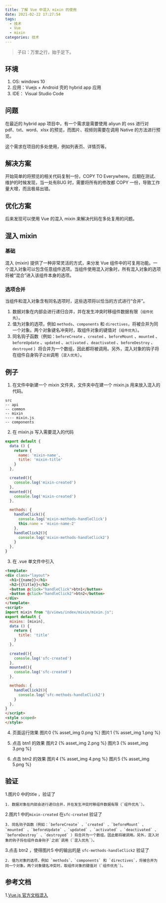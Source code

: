 ```yaml
---
title: 了解 Vue 中混入 mixin 的使用
date: 2021-02-22 17:27:54
tags:
  - 技术
  - Vue
  - mixin
categories: 技术
---
```


> 子曰：万里之行，始于足下。

## 环境
1. OS: windows 10
2. 应用：Vuejs + Android 壳的 hybrid app 应用
3. IDE： Visual Studio Code

<!--more-->

## 问题
在最近的 hybrid app 项目中，有一个需求是需要使用 aliyun 的 oss 进行对 pdf、txt、word、xlsx 的预览，而图片、视频则需要在调用 Native 的方法进行预览。

这个需求在项目的多处使用，例如列表页、详情页等。

## 解决方案
开始简单的将预览的相关代码复制一份，COPY TO Everywhere。后期在测试、维护的时候发现，当一处有BUG 时，需要将所有的修改都 COPY 一份，导致工作量大增，而且极易出错。

## 优化方案
后来发现可以使用 Vue 的混入 mixin 来解决代码在多处复用的问题。

## 混入 mixin

### 基础
混入 (mixin) 提供了一种非常灵活的方式，来分发 Vue 组件中的可复用功能。一个混入对象可以包含任意组件选项。当组件使用混入对象时，所有混入对象的选项将被“混合”进入该组件本身的选项。

### 选项合并
当组件和混入对象含有同名选项时，这些选项将以恰当的方式进行“合并”。
1. 数据对象在内部会进行递归合并，并在发生冲突时移组件数据有限（`组件优先`）。
2. 值为对象的选项，例如 `methods`、`components` 和 `directives`，将被合并为同一个对象。两个对象键名冲突时，取组件对象的键值对（`组件优先`）。
3. 同名钩子函数（例如：`beforeCreate` 、`created` 、`beforeMount` 、`mounted` 、`beforeUpdate` 、`updated` 、`activated` 、`deactivated` 、`beforeDestroy` 、`destroyed` ）将合并为一个数组，因此都将被调用。另外，混入对象的钩子将在组件自身钩子`之前`调用（`混入优先`）。

## 例子
1. 在文件中新建一个 mixin 文件夹，文件夹中在建一个 mixin.js 用来放入混入的代码。
```
src
-- api
-- common
-- mixin
---- mixin.js
-- components
```

2. 在 mixin.js 写入需要混入的代码
```js
export default {
  data () {
    return {
      name: 'mixin-name',
      title: 'mixin-title'
    }
  },

  created(){
    console.log('mixin-created')
  },
  mounted(){
    console.log('mixin-created')
  },

  methods: {
    handleClick(){
      console.log('mixin-methods-handleClick')
      this.name = 'mixin-name-2'
    },
    handleClick2(){
      console.log('mixin-methods-handleClick2')
    }
  },
}
```
3. 在 .vue 单文件中引入
```html
<template>
<div class="layout">
  <h1>{{name}}</h1>
  <h2>{{title}}</h2>
  <button @click="handleClick">btn1</button>
  <button @click="handleClick2">btn2</button>
</div>
</template>
<script>
import mixin from "@/views/index/mixin/mixin.js";
export default {
  mixins: [mixin],
  data () {
    return {
      title: 'title'
    }
  },
  
  created(){
    console.log('sfc-created')
  },
  mounted(){
    console.log('sfc-created')
  },

  methods: {
    handleClick2(){
      console.log('sfc-methods-handleClick2')
    }
  },
}
</script>
<style scoped>
</style>
```

4. 页面运行效果
图片0
{% asset_img 0.png %}
图片1
{% asset_img 1.png %}

5. 点击 btn1 的效果
图片2
{% asset_img 2.png %}
图片3
{% asset_img 3.png %}

6. 点击 btn2 的效果
图片4
{% asset_img 4.png %}
图片5
{% asset_img 5.png %}

## 验证
1.图片0 中的title ，验证了
```
1. 数据对象在内部会进行递归合并，并在发生冲突时移组件数据有限（`组件优先`）。
```

2.图片1 中的`mixin-created` 在`sfc-created` 验证了
```
3. 同名钩子函数（例如：`beforeCreate` 、`created` 、`beforeMount` 、`mounted` 、`beforeUpdate` 、`updated` 、`activated` 、`deactivated` 、`beforeDestroy` 、`destroyed` ）将合并为一个数组，因此都将被调用。另外，混入对象的钩子将在组件自身钩子`之前`调用（`混入优先`）。
```

3.点击 btn2 ，使得图片5 中的输出的是 `sfc-methods-handleClick2` 验证了
```
2. 值为对象的选项，例如 `methods`、`components` 和 `directives`，将被合并为同一个对象。两个对象键名冲突时，取组件对象的键值对（`组件优先`）。
```

## 参考文档
1.[Vue.js 官方文档混入](https://cn.vuejs.org/v2/guide/mixins.html)

